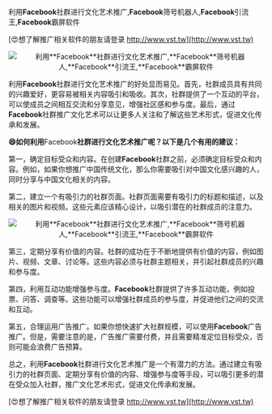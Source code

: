 利用**Facebook**社群进行文化艺术推广,**Facebook**筛号机器人,**Facebook**引流王,**Facebook**霸屏软件

[😍想了解推广相关软件的朋友请登录 http://www.vst.tw](http://www.vst.tw)

 <center><img src="https://vst.tw/MP4/tuiguang/png/8.png" alt="利用**Facebook**社群进行文化艺术推广,**Facebook**筛号机器人,**Facebook**引流王,**Facebook**霸屏软件"></center>

利用**Facebook**社群进行文化艺术推广的好处显而易见。首先，社群成员具有共同的兴趣爱好，更容易被相关内容吸引和吸收。其次，社群提供了一个互动的平台，可以使成员之间相互交流和分享意见，增强社区感和参与度。最后，通过**Facebook**社群推广文化艺术可以让更多人关注和了解这些艺术形式，促进文化传承和发展。

**😄如何利用**Facebook**社群进行文化艺术推广呢？以下是几个有用的建议：**

第一，确定目标受众和内容。在创建**Facebook**社群之前，必须确定目标受众和内容。例如，如果你想推广中国传统文化，那么你需要吸引对中国文化感兴趣的人，同时分享与中国文化相关的内容。

第二，建立一个有吸引力的社群页面。社群页面需要有吸引力的标题和描述，以及相关的图片和视频。这些元素应该精心设计，以吸引潜在的社群成员的注意力。

 <center><img src="https://vst.tw/MP4/tuiguang/png/2.png" alt="利用**Facebook**社群进行文化艺术推广,**Facebook**筛号机器人,**Facebook**引流王,**Facebook**霸屏软件"></center>

第三，定期分享有价值的内容。社群的成功在于不断地提供有价值的内容，例如图片、视频、文章、讨论等。这些内容必须与社群主题相关，并引起社群成员的兴趣和参与度。

第四，利用互动功能增强参与度。**Facebook**社群提供了许多互动功能，例如投票、问答、调查等。这些功能可以增强社群成员的参与度，并促进他们之间的交流和互动。

第五，合理运用广告推广。如果你想快速扩大社群规模，可以使用**Facebook**广告推广。但是，需要注意的是，广告推广需要付费，并且需要精准定位目标受众，否则可能会浪费广告预算。

总之，利用**Facebook**社群进行文化艺术推广是一个有潜力的方法。通过建立有吸引力的社群页面、定期分享有价值的内容、增强参与度等手段，可以吸引更多的潜在受众加入社群，推广文化艺术形式，促进文化传承和发展。

[😍想了解推广相关软件的朋友请登录 http://www.vst.tw](http://www.vst.tw)



